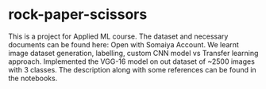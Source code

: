 # rock-paper-scissors

This is a project for Applied ML course. The dataset and necessary documents can be found here: Open with Somaiya Account.
We learnt image dataset generation, labelling, custom CNN model vs Transfer learning approach. Implemented the VGG-16 model on out dataset of ~2500 images with 3 classes. 
The description along with some references can be found in the notebooks. 

